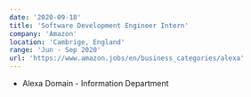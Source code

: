 ```yaml
---
date: '2020-09-18'
title: 'Software Development Engineer Intern'
company: 'Amazon'
location: 'Cambrige, England'
range: 'Jun - Sep 2020'
url: 'https://www.amazon.jobs/en/business_categories/alexa'
---
```


- Alexa Domain - Information Department
